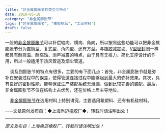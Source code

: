 ```yaml
---
title: "非金属膨胀节的类型与特点"
date: 2010-05-18
category: "非金属膨胀节"
tags: ["非金属膨胀节", "橡胶制品", "工业材料"]
draft: false
---
```


一般的[非金属膨胀节](http://www.smpolymer.com/feijinshupengzhangjie/)可以补偿轴向、横向、角向，所以按照这些功能可以把非金属膨胀节分为直筒型、复式型、角向型、还有方型。与[橡胶减震块](http://www.smpolymer.com/)、[V型密封圈](http://www.smpolymer.com/)一样都具有耐高温、耐腐蚀、消声减震的特点，由于具有无推力、简化支座设计的作用，所以一般适用于热风管道及烟尘管道。

    谈及到膨胀节的特点有很多，主要的有下面几点：首先，非金属膨胀节就是弥补在安装过程中的误差，使得管道连接过程中能够起到最大的弥补效果。其次，具有良好的密封性能，能够保证生产装配系统无泄漏，做到比较完善的装配。最后，非金属膨胀节不仅在结构上占优势，还在价格上居主导地位。

    [非金属膨胀节](http://www.smpolymer.com/feijinshupengzhangjie/)在选用材料上特别讲究，主要选用氟塑料、还有有机硅材料。

----文章原创发布自：◆上海尚迈[橡胶厂](http://www.smpolymer.com/)◆，转载时请注明出处！

---

*原文发布自：上海尚迈橡胶厂，转载时请注明出处！*
